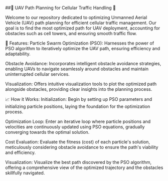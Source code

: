 ##🚁 UAV Path Planning for Cellular Traffic Handling 📡

Welcome to our repository dedicated to optimizing Unmanned Aerial Vehicle (UAV) path planning for efficient cellular traffic management. Our goal is to find the most optimized path for UAV deployment, accounting for obstacles such as cell towers, and ensuring smooth traffic flow.

🔧 Features:
Particle Swarm Optimization (PSO): Harnesses the power of PSO algorithm to iteratively optimize the UAV path, ensuring efficiency and adaptability.

Obstacle Avoidance: Incorporates intelligent obstacle avoidance strategies, enabling UAVs to navigate seamlessly around obstacles and maintain uninterrupted cellular services.

Visualization: Offers intuitive visualization tools to plot the optimized path alongside obstacles, providing clear insights into the planning process.

📈 How it Works:
Initialization: Begin by setting up PSO parameters and initializing particle positions, laying the foundation for the optimization process.

Optimization Loop: Enter an iterative loop where particle positions and velocities are continuously updated using PSO equations, gradually converging towards the optimal solution.

Cost Evaluation: Evaluate the fitness (cost) of each particle's solution, meticulously considering obstacle avoidance to ensure the path's viability and efficiency.

Visualization: Visualize the best path discovered by the PSO algorithm, offering a comprehensive view of the optimized trajectory and the obstacles skillfully navigated.
